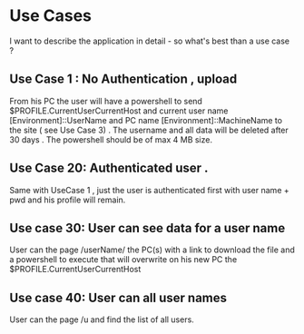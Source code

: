 # Use Cases

I want to describe the application in detail - so what's best than a use case ?
<!-- truncate -->

## Use Case 1 : No Authentication , upload


From his PC the user will have a powershell to send  $PROFILE.CurrentUserCurrentHost and current user name  [Environment]::UserName and PC name [Environment]::MachineName to the site ( see Use Case 3)   . The username and all data  will be deleted after 30 days . The powershell should be of max 4 MB size.


## Use Case 20: Authenticated user .

Same with UseCase 1 , just the user is authenticated first with user name + pwd and his profile will remain. 


## Use case 30:  User can see data for a user name

User can  the page /userName/ the PC(s) with a link to download the file and a powershell to  execute that will overwrite on his new PC the $PROFILE.CurrentUserCurrentHost

## Use case 40:  User can all user names

User can  the page /u and find the list of all users.